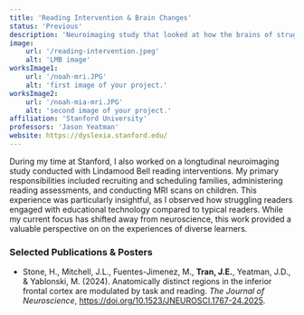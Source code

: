 ```yaml
---
title: 'Reading Intervention & Brain Changes'
status: 'Previous'
description: 'Neuroimaging study that looked at how the brains of struggling readers changed after intensive reading intervention'
image:
    url: '/reading-intervention.jpeg'
    alt: 'LMB image'
worksImage1:
    url: '/noah-mri.JPG'
    alt: 'first image of your project.'
worksImage2:
    url: '/noah-mia-mri.JPG'
    alt: 'second image of your project.'
affiliation: 'Stanford University'
professors: 'Jason Yeatman'
website: https://dyslexia.stanford.edu/
---
```


During my time at Stanford, I also worked on a longtudinal neuroimaging study conducted with Lindamood Bell reading interventions. My primary responsibilities included recruiting and scheduling families, administering reading assessments, and conducting MRI scans on children. This experience was particularly insightful, as I observed how struggling readers engaged with educational technology compared to typical readers. While my current focus has shifted away from neuroscience, this work provided a valuable perspective on on the experiences of diverse learners.

### Selected Publications & Posters
- Stone, H., Mitchell, J.L., Fuentes-Jimenez, M., **Tran, J.E.**, Yeatman, J.D., & Yablonski, M. (2024). Anatomically distinct regions in the inferior frontal cortex are modulated by task and reading. *The Journal of Neuroscience*, https://doi.org/10.1523/JNEUROSCI.1767-24.2025. 